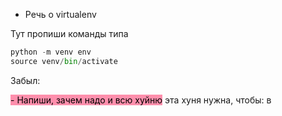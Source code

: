 - Речь о virtualenv 

Тут пропиши команды
типа 


```python
python -m venv env
source venv/bin/activate

```


Забыл:

<mark style="background: #FF5582A6;">- Напиши, зачем надо и всю хуйню</mark>
эта хуня нужна, чтобы:
в

